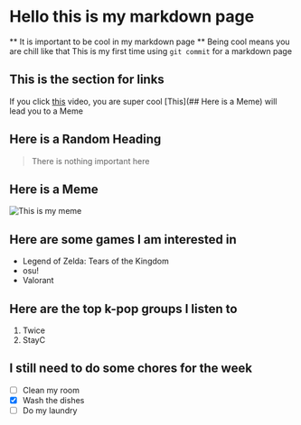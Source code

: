 # Hello this is my markdown page
** It is important to be cool in my markdown page **
Being cool means you are chill like that
This is my first time using `git commit` for a markdown page
## This is the section for links
If you click [this](https://www.youtube.com/watch?v=GJDNkVDGM_s&ab_channel=HighValley) video, you are super cool
[This](## Here is a Meme) will lead you to a Meme
## Here is a Random Heading
> There is nothing important here
## Here is a Meme
![This is my meme](https://i.ibb.co/XSkRM53/unknown.png)

## Here are some games I am interested in 
- Legend of Zelda: Tears of the Kingdom
- osu!
- Valorant
  
## Here are the top k-pop groups I listen to
1. Twice
2. StayC
   
## I still need to do some chores for the week
- [ ] Clean my room
- [x] Wash the dishes
- [ ] Do my laundry